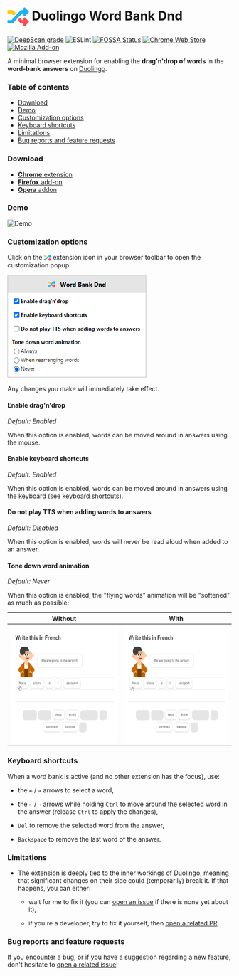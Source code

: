 <h1>
  <img align="center" width="48" height="48" src="https://raw.githubusercontent.com/blmage/duolingo-word-bank-dnd/master/dist/icons/icon_48.png" />
  Duolingo Word Bank Dnd
</h1>

[![DeepScan grade](https://deepscan.io/api/teams/9459/projects/12778/branches/202380/badge/grade.svg)](https://deepscan.io/dashboard#view=project&tid=9459&pid=12778&bid=202380)
![ESLint](https://github.com/blmage/duolingo-word-bank-dnd/workflows/ESLint/badge.svg)
[![FOSSA Status](https://app.fossa.com/api/projects/git%2Bgithub.com%2Fblmage%2Fduolingo-word-bank-dnd.svg?type=shield)](https://app.fossa.com/projects/git%2Bgithub.com%2Fblmage%2Fduolingo-word-bank-dnd?ref=badge_shield)
[![Chrome Web Store](https://img.shields.io/chrome-web-store/v/dfpfeeojcakkdfiglfcccdlhdfejcmkg)](https://chrome.google.com/webstore/detail/duolingo-word-bank-dnd/dfpfeeojcakkdfiglfcccdlhdfejcmkg)
[![Mozilla Add-on](https://img.shields.io/amo/v/duolingo-word-bank-dnd)](https://addons.mozilla.org/fr/firefox/addon/duolingo-word-bank-dnd/)

A minimal browser extension for enabling the **drag'n'drop of words** in the **word-bank answers** on
[Duolingo](https://www.duolingo.com).

### Table of contents

* [Download](#download)
* [Demo](#demo)
* [Customization options](#customization-options)
* [Keyboard shortcuts](#keyboard-shortcuts)
* [Limitations](#limitations)
* [Bug reports and feature requests](#bug-reports-and-feature-requests)

### Download

* [**Chrome** extension](https://chrome.google.com/webstore/detail/duolingo-word-bank-dnd/dfpfeeojcakkdfiglfcccdlhdfejcmkg)
* [**Firefox** add-on](https://addons.mozilla.org/fr/firefox/addon/duolingo-word-bank-dnd/)
* [**Opera** addon](https://addons.opera.com/fr/extensions/details/duolingo-word-bank-dnd/)

### Demo

<img src="https://i.imgur.com/7HzpWat.gif" alt="Demo" width="600" />

### Customization options

Click on the 
<img align="center" width="16" height="16" src="https://raw.githubusercontent.com/blmage/duolingo-word-bank-dnd/master/dist/icons/icon_48.png" /> 
extension icon in your browser toolbar to open the customization popup:

<img width="312" height="230" src="https://raw.githubusercontent.com/blmage/duolingo-word-bank-dnd/assets_v2/screenshots/popup.png" />

Any changes you make will immediately take effect.

#### Enable drag'n'drop

*Default: Enabled*

When this option is enabled, words can be moved around in answers using the mouse.

#### Enable keyboard shortcuts

*Default: Enabled*

When this option is enabled, words can be moved around in answers using the keyboard 
(see [keyboard shortcuts](#keyboard-shortcuts)).

#### Do not play TTS when adding words to answers

*Default: Disabled*

When this option is enabled, words will never be read aloud when added to an answer.

#### Tone down word animation

*Default: Never*

When this option is enabled, the "flying words" animation will be "softened" as much as possible:

| Without       | With          |
| ------------- | ------------- |
| <img align="center" width="300" height="268" src="https://raw.githubusercontent.com/blmage/duolingo-word-bank-dnd/assets_v2/demos/option_dnd_flying_words.gif" /> | <img align="center" width="300" height="268" src="https://raw.githubusercontent.com/blmage/duolingo-word-bank-dnd/assets_v2/demos/option_dnd_no_flying_words.gif" /> |


### Keyboard shortcuts

When a word bank is active (and no other extension has the focus), use:

- the `←` / `→` arrows to select a word,

- the `←` / `→` arrows while holding `Ctrl` to move around the selected word in the answer
  (release `Ctrl` to apply the changes),

- `Del` to remove the selected word from the answer,

- `Backspace` to remove the last word of the answer.
  

### Limitations

* The extension is deeply tied to the inner workings of [Duolingo](https://www.duolingo.com), meaning that 
  significant changes on their side could (temporarily) break it. If that happens, you can either:
  
    * wait for me to fix it (you can
      [open an issue](https://github.com/blmage/duolingo-word-bank-dnd/issues/new) if there is none yet about it),
      
    * if you're a developer, try to fix it yourself, then
      [open a related PR](https://github.com/blmage/duolingo-word-bank-dnd/compare).

### Bug reports and feature requests

If you encounter a bug, or if you have a suggestion regarding a new feature, don't hesitate to
[open a related issue](https://github.com/blmage/duolingo-word-bank-dnd/issues/new)!
